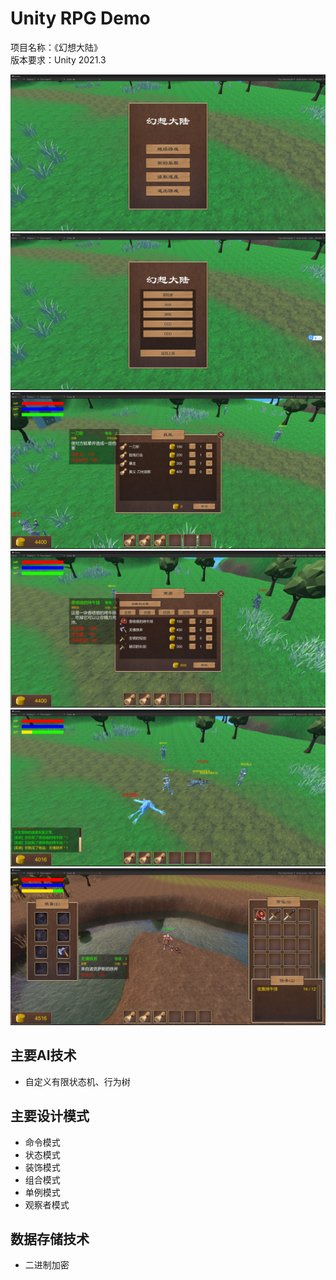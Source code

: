 # Unity RPG Demo
项目名称：《幻想大陆》  
版本要求：Unity 2021.3

![image](Images/Snipaste_2022-07-22_22-55-29.png)
![image](Images/Snipaste_2022-07-22_22-55-59.png)
![image](Images/Snipaste_2022-07-22_22-57-46.png)
![image](Images/Snipaste_2022-07-22_22-58-31.png)
![image](Images/Snipaste_2022-07-22_23-00-21.png)
![image](Images/Snipaste_2022-07-22_23-02-43.png)

## 主要AI技术
- 自定义有限状态机、行为树
## 主要设计模式
- 命令模式
- 状态模式
- 装饰模式
- 组合模式
- 单例模式
- 观察者模式
## 数据存储技术
- 二进制加密
